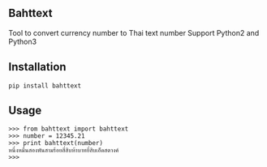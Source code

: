 
## Bahttext
Tool to convert currency number to Thai text number
Support Python2 and Python3

## Installation
```
pip install bahttext
```

## Usage

```
>>> from bahttext import bahttext
>>> number = 12345.21
>>> print bahttext(number)
หนึ่งหมื่นสองพันสามร้อยสี่สิบห้าบาทยี่สิบเอ็ดสตางค์
>>>
```
